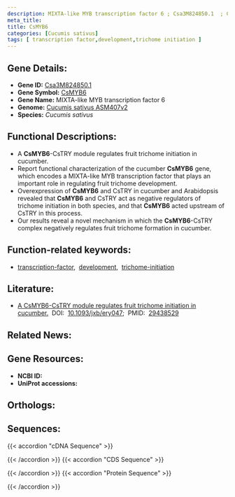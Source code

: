 ```yaml
---
description: MIXTA-like MYB transcription factor 6 ; Csa3M824850.1  ; Cucumis sativus
meta_title:
title: CsMYB6
categories: [Cucumis sativus]
tags: [ transcription factor,development,trichome initiation ]
---
```


## Gene Details:
- **Gene ID:**	[Csa3M824850.1 ](https://ensembl.gramene.org/id/Csa3M824850.1 )
- **Gene Symbol:** <u>CsMYB6</u>
- **Gene Name:** MIXTA-like MYB transcription factor 6
- **Genome:** [Cucumis sativus ASM407v2](https://ensembl.gramene.org/Cucumis_sativus/Info/Index)
- **Species:** *Cucumis sativus*

## Functional Descriptions:
   - A **CsMYB6**-CsTRY module regulates fruit trichome initiation in cucumber.
   - Report functional characterization of the cucumber **CsMYB6** gene, which encodes a MIXTA-like MYB transcription factor that plays an important role in regulating fruit trichome development.
   - Overexpression of **CsMYB6** and CsTRY in cucumber and Arabidopsis revealed that **CsMYB6** and CsTRY act as negative regulators of trichome initiation in both species, and that **CsMYB6** acted upstream of CsTRY in this process.
   - Our results reveal a novel mechanism in which the **CsMYB6**-CsTRY complex negatively regulates fruit trichome formation in cucumber.

## Function-related keywords:
   - [transcription-factor](/tags/transcription-factor/),&nbsp;&nbsp;[development](/tags/development/),&nbsp;&nbsp;[trichome-initiation](/tags/trichome-initiation/)

## Literature:
   - [A CsMYB6-CsTRY module regulates fruit trichome initiation in cucumber.](https://doi.org/10.1093/jxb/ery047)&nbsp;&nbsp;DOI:&nbsp;&nbsp;[10.1093/jxb/ery047](https://doi.org/10.1093/jxb/ery047);&nbsp;&nbsp;PMID:&nbsp;&nbsp;[29438529](https://pubmed.ncbi.nlm.nih.gov/29438529/)

## Related News:

## Gene Resources:
- **NCBI ID:**  [](https://www.ncbi.nlm.nih.gov/gene/?term=)
- **UniProt accessions:**  [](https://www.uniprot.org/uniprotkb//entry)

## Orthologs:

## Sequences:
{{< accordion "cDNA Sequence" >}}

{{< /accordion >}}
{{< accordion "CDS Sequence" >}}

{{< /accordion >}}
{{< accordion "Protein Sequence" >}}

{{< /accordion >}}
